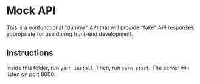 # Mock API

This is a nonfunctional "dummy" API that will provide "fake" API responses appropriate for use
during front-end development.

## Instructions
Inside this folder, run `yarn install`. Then, run `yarn start`. The server will listen on port 8000.
